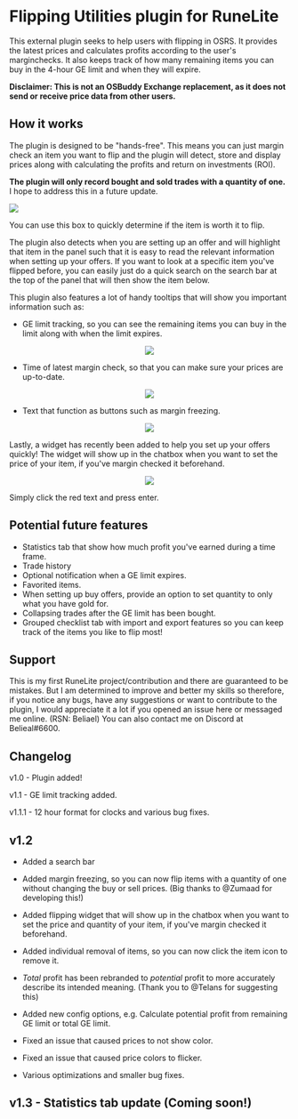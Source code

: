 # Flipping Utilities plugin for RuneLite
This external plugin seeks to help users with flipping in OSRS. It provides the latest prices and calculates profits according to the user's marginchecks. It also keeps track of how many remaining items you can buy in the 4-hour GE limit and when they will expire.

**Disclaimer: This is not an OSBuddy Exchange replacement, as it does not send or receive price data from other users.**

## How it works
The plugin is designed to be "hands-free". This means you can just margin check an item you want to flip and the plugin will detect, store and display prices along with calculating the profits and return on investments (ROI).

**The plugin will only record bought and sold trades with a quantity of one.** I hope to address this in a future update.

![](demo.gif)

You can use this box to quickly determine if the item is worth it to flip.

The plugin also detects when you are setting up an offer and will highlight that item in the panel such that it is easy to read the relevant information when setting up your offers. If you want to look at a specific item you've flipped before, you can easily just do a quick search on the search bar at the top of the panel that will then show the item below.

This plugin also features a lot of handy tooltips that will show you important information such as:
* GE limit tracking, so you can see the remaining items you can buy in the limit along with when the limit expires.
<p align="center">
  <img src="https://i.imgur.com/DPT0AXv.png">
</p>

* Time of latest margin check, so that you can make sure your prices are up-to-date.
<p align="center">
  <img src="https://i.imgur.com/E2xPEju.png">
</p>

* Text that function as buttons such as margin freezing.
<p align="center">
  <img src="https://i.imgur.com/Oi7mMq4.png">
</p>

Lastly, a widget has recently been added to help you set up your offers quickly! The widget will show up in the chatbox when you want to set the price of your item, if you've margin checked it beforehand.

<p align="center">
  <img src="https://i.imgur.com/mATjKuo.png">
</p>

Simply click the red text and press enter. 

## Potential future features
* Statistics tab that show how much profit you've earned during a time frame.
* Trade history
* Optional notification when a GE limit expires.
* Favorited items.
* When setting up buy offers, provide an option to set quantity to only what you have gold for.
* Collapsing trades after the GE limit has been bought.
* Grouped checklist tab with import and export features so you can keep track of the items you like to flip most!

## Support
This is my first RuneLite project/contribution and there are guaranteed to be mistakes. But I am determined to improve and better my skills so therefore, if you notice any bugs, have any suggestions or want to contribute to the plugin, I would appreciate it a lot if you opened an issue here or messaged me online. (RSN: Beliael) You can also contact me on Discord at Belieal#6600.

## Changelog

v1.0 - Plugin added!

v1.1 - GE limit tracking added.

v1.1.1 - 12 hour format for clocks and various bug fixes.

## v1.2

* Added a search bar

* Added margin freezing, so you can now flip items with a quantity of one without changing the buy or sell prices. (Big thanks to @Zumaad for developing this!)

* Added flipping widget that will show up in the chatbox when you want to set the price and quantity of your item, if you've margin checked it beforehand.

* Added individual removal of items, so you can now click the item icon to remove it.

* _Total_ profit has been rebranded to _potential_ profit to more accurately describe its intended meaning. (Thank you to @Telans for suggesting this)

* Added new config options, e.g. Calculate potential profit from remaining GE limit or total GE limit.

* Fixed an issue that caused prices to not show color.

* Fixed an issue that caused price colors to flicker.

* Various optimizations and smaller bug fixes.

## v1.3 - Statistics tab update (Coming soon!)
